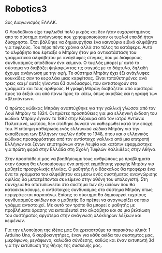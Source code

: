 # Robotics3
3ος Διαγωνισμός ΕΛΛΑΚ.

Ο Λουδοβίκοs είχε τυφλωθεί πολύ μικρός και δεν ήταν ευχαριστημένος απο το σύστημα ανάγνωσης που χρησιμοποιούσαν οι τυφλοί επειδή ήταν δύσχρηστο. Έτσι βάλθηκε να δημιουργήσει ένα καινούριο ειδικό αλφάβητο για τυφλούς. Του πήρε πέντε χρόνια αλλά στο τέλος τα κατάφερε. Αυτό το αλφάβητο που έφτιαξε ο Μπράιγ ήταν μια αντικατάσταση του γραμματικού αλφάβητου με ανάγλυφες στιγμές, που με διάφορους συνδυασμούς αποδίδουν ένα κείμενο. Ο τυφλός μπορεί μ’ αυτό το σύστημα να διαβάζει ψηλαφώντας τις στιγμές με το δάχτυλο, δηλαδή έχουμε ανάγνωση με την αφή. Το σύστημα Μπράιγ έχει έξι ανάγλυφες κουκκίδες σαν το κεφαλάκι μιας καρφίτσας. Είναι τοποθετημένες ανά τρεις και μ’ αυτές γίνονται 63 συνδυασμοί, που αντιστοιχούν στα γράμματα και τους αριθμούς. Η γραφή Μπράιγ διαβάζεται από αριστερά προς τα δεξιά και από πάνω προς τα κάτω, όπως ακριβώς και η γραφή των «βλεπόντων».

Ο πρώτος κώδικας Μπράιγ αναπτύχθηκε για την γαλλική γλώσσα από τον Λουί Μπράιγ το 1824. Οι πρώτες προσπάθειες για μια ελληνική έκδοση του κώδικα Μπράιγ έγιναν το 1882 στην Κέρκυρα από τον ιατρό Αντώνιο Παλατιανό, ωστόσο, δεν στάθηκε δυνατό να καθιερωθεί κατά την εποχή του. 
Η επίσημη καθιέρωση ενός ελληνικού κώδικα Μπράιγ για την εκπαίδευση των Ελλήνων τυφλών ήρθε το 1948, όπου και ο ελληνικός κώδικας προσαρμόστηκε από τον αντίστοιχο γαλλικό από μια επιτροπή Ελλήνων και ξένων επιστημόνων στην Λειψία και κατόπιν εφαρμόστηκε για πρώτη φορά στην Ελλάδα στη Σχολή Τυφλών Καλλιθέας στην Αθήνα.

Στην προσπάθειά μας να βοηθήσουμε τους ανθρώπους με προβλήματα στην όραση θα υλοποιήσουμε ένα project εκμάθησης γραφής Μπράιγ για μαθητές προσχολικής ηλικίας. Ο μαθητής ή ο δάσκαλος θα προφέρει ένα ένα τα γράμματα του αλφάβητου και μέσω ενός συστήματος αναγνώρισης ομιλίας θα μετατρέπονται σε κείμενο στην οθόνη του υπολογιστή. Στη συνέχεια θα αποτυπώνεται στο σύστημα των έξι ακίδων που θα κατασκευάσουμε, ο αντίστοιχος συνδυασμός στο σύστημα Μπράιγ όπως περιγράφεται παραπάνω. Επίσης το σύστημα θα δημιουργεί τυχαίους συνδυασμούς ακίδων και ο μαθητής θα πρέπει να αναγνωρίζει σε ποιο γράμμα αντιστοιχεί. Με αυτό τον τρόπο θα μπορεί ο μαθητής με προβλήματα όρασης να εκπαιδευτεί στο αλφάβητο και σε μια βελτίωση του συστήματος αργότερα στην ανάγνωση ολόκληρων λέξεων και κειμένων. 

Για την υλοποίηση της ιδέας μας θα χρειαστούμε τα παρακάτω υλικά: 1 Αrduino Uno, 6 σερβοκινητήρες, έναν για κάθε ακίδα του συστημτος μας, μικρόφωνο, μεγάφωνο, καλώδια σύνδεσης, καθώς και έναν εκτυπωτή 3d για την εκτύπωση της θήκης της συσκευής μας.   
